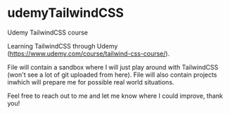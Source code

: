 # udemyTailwindCSS
Udemy TailwindCSS course

Learning TailwindCSS through Udemy (https://www.udemy.com/course/tailwind-css-course/).

File will contain a sandbox where I will just play around with TailwindCSS (won't see a lot of git uploaded from here).
File will also contain projects inwhich will prepare me for possible real world situations.

Feel free to reach out to me and let me know where I could improve, thank you!
